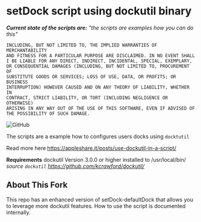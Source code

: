 # setDock script using dockutil binary

_**Current state of the scripts are:** "the scripts are examples how you can do this"_

```THE SCRIPTS ARE PROVIDED "AS IS" AND ANY EXPRESS OR IMPLIED WARRANTIES, 
INCLUDING, BUT NOT LIMITED TO, THE IMPLIED WARRANTIES OF MERCHANTABILITY 
AND FITNESS FOR A PARTICULAR PURPOSE ARE DISCLAIMED. IN NO EVENT SHALL 
I BE LIABLE FOR ANY DIRECT, INDIRECT, INCIDENTAL, SPECIAL, EXEMPLARY, 
OR CONSEQUENTIAL DAMAGES (INCLUDING, BUT NOT LIMITED TO, PROCUREMENT OF 
SUBSTITUTE GOODS OR SERVICES; LOSS OF USE, DATA, OR PROFITS; OR BUSINESS 
INTERRUPTION) HOWEVER CAUSED AND ON ANY THEORY OF LIABILITY, WHETHER IN 
CONTRACT, STRICT LIABILITY, OR TORT (INCLUDING NEGLIGENCE OR OTHERWISE) 
ARISING IN ANY WAY OUT OF THE USE OF THIS SOFTWARE, EVEN IF ADVISED OF 
THE POSSIBILITY OF SUCH DAMAGE.
```
![GitHub](https://img.shields.io/github/license/mvdbent/MSP-example-Scripts)

The scripts are a example how to configures users docks using `docktutil`

Read more here https://appleshare.it/posts/use-dockutil-in-a-script/

**Requirements**
dockutil Version 3.0.0 or higher installed to /usr/local/bin/
_source `dockutil` https://github.com/kcrawford/dockutil/_

## About This Fork
This repo has an enhanced version of setDock-defaultDock that allows you to leverage more dockutil features. How to use the script is documented internally.
